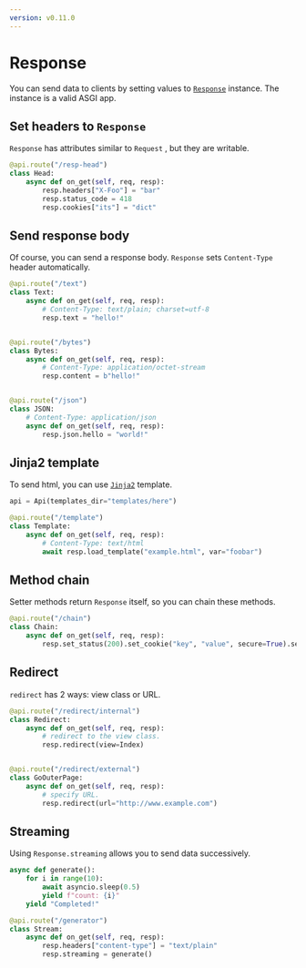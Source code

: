 ```yaml
---
version: v0.11.0
---
```


# Response

You can send data to clients by setting values to [`Response`](api/models/http-py.md#Response) instance. The instance is a valid ASGI app.

## Set headers to `Response`

`Response` has attributes similar to `Request` , but they are writable.

```python
@api.route("/resp-head")
class Head:
    async def on_get(self, req, resp):
        resp.headers["X-Foo"] = "bar"
        resp.status_code = 418
        resp.cookies["its"] = "dict"

```

## Send response body

Of course, you can send a response body. `Response` sets `Content-Type` header automatically.

```python
@api.route("/text")
class Text:
    async def on_get(self, req, resp):
        # Content-Type: text/plain; charset=utf-8
        resp.text = "hello!"


@api.route("/bytes")
class Bytes:
    async def on_get(self, req, resp):
        # Content-Type: application/octet-stream
        resp.content = b"hello!"


@api.route("/json")
class JSON:
    # Content-Type: application/json
    async def on_get(self, req, resp):
        resp.json.hello = "world!"

```

## Jinja2 template

To send html, you can use [`Jinja2`](https://github.com/pallets/jinja/) template.

```python
api = Api(templates_dir="templates/here")

@api.route("/template")
class Template:
    async def on_get(self, req, resp):
        # Content-Type: text/html
        await resp.load_template("example.html", var="foobar")

```

## Method chain

Setter methods return `Response` itself, so you can chain these methods.

```python
@api.route("/chain")
class Chain:
    async def on_get(self, req, resp):
        resp.set_status(200).set_cookie("key", "value", secure=True).set_text("long chain!").set_header("X-somehead", "value")

```

## Redirect

`redirect` has 2 ways: view class or URL.

```python
@api.route("/redirect/internal")
class Redirect:
    async def on_get(self, req, resp):
        # redirect to the view class.
        resp.redirect(view=Index)


@api.route("/redirect/external")
class GoOuterPage:
    async def on_get(self, req, resp):
        # specify URL.
        resp.redirect(url="http://www.example.com")

```

## Streaming

Using `Response.streaming` allows you to send data successively.

```python
async def generate():
    for i in range(10):
        await asyncio.sleep(0.5)
        yield f"count: {i}"
    yield "Completed!"

@api.route("/generator")
class Stream:
    async def on_get(self, req, resp):
        resp.headers["content-type"] = "text/plain"
        resp.streaming = generate()

```
